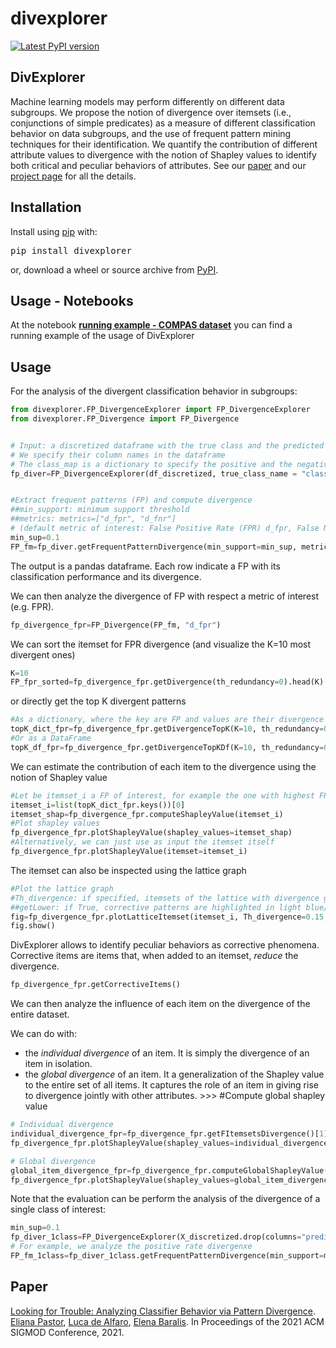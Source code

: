 divexplorer
===========

[![Latest PyPI version](https://img.shields.io/pypi/v/divexplorer.svg)](https://pypi.python.org/pypi/divexplorer)


DivExplorer
----
Machine learning models may perform differently on different data subgroups. We propose the notion of divergence over itemsets (i.e., conjunctions of simple predicates) as a measure of different classification behavior on data subgroups, and the use of frequent pattern mining techniques for their identification. We quantify the contribution of different attribute values to divergence with the notion of Shapley values to identify both critical and peculiar behaviors of attributes. 
See our [paper](https://divexplorer.github.io/static/DivExplorer.pdf) and our [project page](https://divexplorer.github.io/) for all the details.
 



Installation
------------
Install using [pip](http://www.pip-installer.org/en/latest) with:

<pre>
pip install divexplorer
</pre>

or, download a wheel or source archive from [PyPI](https://pypi.org/project/divexplorer/).


Usage - Notebooks
-----
At the notebook [**running example - COMPAS dataset**](https://github.com/elianap/divexplorer/blob/main/notebooks/Example_Divergence_analysis_COMPAS.ipynb) you can find a running example of the usage of DivExplorer


Usage
-----

For the analysis of the divergent classification behavior in subgroups:

```python
from divexplorer.FP_DivergenceExplorer import FP_DivergenceExplorer
from divexplorer.FP_Divergence import FP_Divergence


# Input: a discretized dataframe with the true class and the predicted class. 
# We specify their column names in the dataframe
# The class_map is a dictionary to specify the positive and the negative class (e.g. {"P":1, "N":0})
fp_diver=FP_DivergenceExplorer(df_discretized, true_class_name = "class", predicted_class_name = "predicted", class_map=class_map)


#Extract frequent patterns (FP) and compute divergence
##min_support: minimum support threshold
##metrics: metrics=["d_fpr", "d_fnr"] 
# (default metric of interest: False Positive Rate (FPR) d_fpr, False Negative Rate (FNR) d_fnr, Accuracy divergence)
min_sup=0.1
FP_fm=fp_diver.getFrequentPatternDivergence(min_support=min_sup, metrics=["d_fpr", "d_fnr"])
```

The output is a pandas dataframe. Each row indicate a FP with its classification performance and its divergence.



We can then analyze the divergence of FP with respect a metric of interest (e.g. FPR).

```python
fp_divergence_fpr=FP_Divergence(FP_fm, "d_fpr")
```

We can sort the itemset for FPR divergence (and visualize the K=10 most divergent ones)
```python
K=10
FP_fpr_sorted=fp_divergence_fpr.getDivergence(th_redundancy=0).head(K)
```
or directly get the top K divergent patterns
```python
#As a dictionary, where the key are FP and values are their divergence values
topK_dict_fpr=fp_divergence_fpr.getDivergenceTopK(K=10, th_redundancy=0)
#Or as a DataFrame
topK_df_fpr=fp_divergence_fpr.getDivergenceTopKDf(K=10, th_redundancy=0)
```

We can estimate the contribution of each item to the divergence using the notion of Shapley value
```python
#Let be itemset_i a FP of interest, for example the one with highest FP_Divergence
itemset_i=list(topK_dict_fpr.keys())[0]
itemset_shap=fp_divergence_fpr.computeShapleyValue(itemset_i)
#Plot shapley values
fp_divergence_fpr.plotShapleyValue(shapley_values=itemset_shap)
#Alternatively, we can just use as input the itemset itself
fp_divergence_fpr.plotShapleyValue(itemset=itemset_i)
```

The itemset can also be inspected using the lattice graph
```python
#Plot the lattice graph
#Th_divergence: if specified, itemsets of the lattice with divergence greater than specified value are highlighted in magenta/squares
##getLower: if True, corrective patterns are highlighted in light blue/diamonds
fig=fp_divergence_fpr.plotLatticeItemset(itemset_i, Th_divergence=0.15, sizeDot="small", getLower=True)
fig.show()
```


DivExplorer allows to identify peculiar behaviors as corrective phenomena.
Corrective items are items that, when added to an itemset, *reduce* the divergence. 
```python
fp_divergence_fpr.getCorrectiveItems()
```

We can then analyze the influence of each item on the divergence of the entire dataset. 

We can do with:
   - the *individual divergence* of an item. It is simply the divergence of an item in isolation. 
   - the *global divergence* of an item. It a generalization of the Shapley value to the entire set of all items. It captures the role of an item in giving rise to divergence jointly with other attributes. >>> #Compute global shapley value

```python
# Individual divergence
individual_divergence_fpr=fp_divergence_fpr.getFItemsetsDivergence()[1]
fp_divergence_fpr.plotShapleyValue(shapley_values=individual_divergence_fpr,sizeFig=(4,5))

# Global divergence 
global_item_divergence_fpr=fp_divergence_fpr.computeGlobalShapleyValue()
fp_divergence_fpr.plotShapleyValue(shapley_values=global_item_divergence_fpr)
```


Note that the evaluation can be perform the analysis of the divergence of a single class of interest:

```python
min_sup=0.1
fp_diver_1class=FP_DivergenceExplorer(X_discretized.drop(columns="predicted"),true_class_name="class", class_map=class_map)
# For example, we analyze the positive rate divergenxe
FP_fm_1class=fp_diver_1class.getFrequentPatternDivergence(min_support=min_sup, metrics=["d_posr", "d_negr"])

```


Paper
-------
[Looking for Trouble: Analyzing Classifier Behavior via Pattern Divergence](https://divexplorer.github.io/static/DivExplorer.pdf). [Eliana Pastor](https://github.com/elianap), [Luca de Alfaro](https://luca.dealfaro.com/), [Elena Baralis](https://dbdmg.polito.it/wordpress/people/elena-baralis/). In Proceedings of the 2021 ACM SIGMOD Conference, 2021. 



